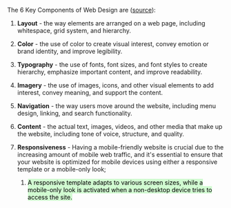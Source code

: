 The 6 Key Components of Web Design are ([source](https://www.dreamhost.com/blog/elements-of-webdesign/#:~:text=6%20Key%20Components%20of%20Web%20Design)):

1.  **Layout** - the way elements are arranged on a web page, including whitespace, grid system, and hierarchy.
    
2.  **Color** - the use of color to create visual interest, convey emotion or brand identity, and improve legibility.
    
3.  **Typography** - the use of fonts, font sizes, and font styles to create hierarchy, emphasize important content, and improve readability.
    
4.  **Imagery** - the use of images, icons, and other visual elements to add interest, convey meaning, and support the content.
    
5.  **Navigation** - the way users move around the website, including menu design, linking, and search functionality.
    
6.  **Content** - the actual text, images, videos, and other media that make up the website, including tone of voice, structure, and quality.
    
7.  **Responsiveness** - Having a mobile-friendly website is crucial due to the increasing amount of mobile web traffic, and it's essential to ensure that your website is optimized for mobile devices using either a responsive template or a mobile-only look;
	1. <mark style="background: #BBFABBA6;">A responsive template adapts to various screen sizes, while a mobile-only look is activated when a non-desktop device tries to access the site.</mark>
